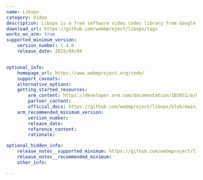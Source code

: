 ```yaml
---
name: Libvpx
category: Video
description: Libvpx is a free software video codec library from Google and the Alliance for Open Media (AOMedia). It serves as the reference software implementation for the VP8 and VP9 video coding formats.
download_url: https://github.com/webmproject/libvpx/tags
works_on_arm: true
supported_minimum_version:
    version_number: 1.4.0
    release_date: 2015/04/04


optional_info:
    homepage_url: https://www.webmproject.org/code/
    support_caveats:
    alternative_options:
    getting_started_resources:
        arm_content: https://developer.arm.com/documentation/102651/a/Use-case--improving-VP9-performance
        partner_content:
        official_docs: https://github.com/webmproject/libvpx/blob/main/README
    arm_recommended_minimum_version:
        version_number:
        release_date:
        reference_content:
        rationale:

optional_hidden_info:
    release_notes__supported_minimum: https://github.com/webmproject/libvpx/releases/tag/v1.4.0
    release_notes__recommended_minimum:
    other_info:

---
```

